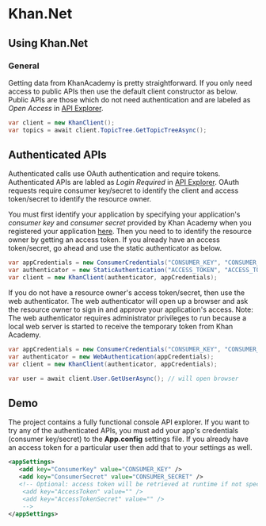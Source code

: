 # Khan.Net
## Using Khan.Net
### General
Getting data from KhanAcademy is pretty straightforward. If you only need access to public APIs then use the default client constructor as below. Public APIs are those which do not need authentication and are labeled as *Open Access* in [API Explorer](http://api-explorer.khanacademy.org/).
```c#
var client = new KhanClient();
var topics = await client.TopicTree.GetTopicTreeAsync();
```

## Authenticated APIs
Authenticated calls use OAuth authentication and require tokens. Authenticated APIs are labled as *Login Required* in [API Explorer](http://api-explorer.khanacademy.org/). OAuth requests require consumer key/secret to identify the client and access token/secret to identify the resource owner.

You must first identify your application by specifying your application's *consumer key* and *consumer secret* provided by Khan Academy when you registered your application [here](http://www.khanacademy.org/api-apps/register). Then you need to to identify the resource owner by getting an access token. If you already have an access token/secret, go ahead and use the static authenticator as below.

```c#
var appCredentials = new ConsumerCredentials("CONSUMER_KEY", "CONSUMER_SECRET");
var authenticator = new StaticAuthentication("ACCESS_TOKEN", "ACCESS_TOKEN_SECRET");
var client = new KhanClient(authenticator, appCredentials);
```

If you do not have a resource owner's access token/secret, then use the web authenticator. The web authenticator will open up a browser and ask the resource owner to sign in and approve your application's access. Note: The web authenticator requires administrator privileges to run because a local web server is started to receive the temporary token from Khan Academy.

```c#
var appCredentials = new ConsumerCredentials("CONSUMER_KEY", "CONSUMER_SECRET");
var authenticator = new WebAuthentication(appCredentials);
var client = new KhanClient(authenticator, appCredentials);

var user = await client.User.GetUserAsync(); // will open browser
```

## Demo
The project contains a fully functional console API explorer. If you want to try any of the authenticated APIs, you must add your app's credentials (consumer key/secret) to the **App.config** settings file. If you already have an access token for a particular user then add that to your settings as well.

```xml
<appSettings>
   <add key="ConsumerKey" value="CONSUMER_KEY" />
   <add key="ConsumerSecret" value="CONSUMER_SECRET" />
   <!-- Optional: access token will be retrieved at runtime if not specified but requires administrator privileges
    <add key="AccessToken" value="" />
    <add key="AccessTokenSecret" value="" />
    -->
</appSettings>
```
